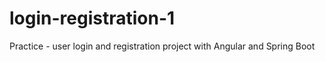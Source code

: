 # login-registration-1

Practice - user login and registration project with Angular and Spring Boot


